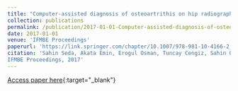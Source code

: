 ```yaml
---
title: "Computer-assisted diagnosis of osteoartrithis on hip radiographs"
collection: publications
permalink: /publication/2017-01-01-Computer-assisted-diagnosis-of-osteoartrithis-on-hip-radiographs
date: 2017-01-01
venue: 'IFMBE Proceedings'
paperurl: 'https://link.springer.com/chapter/10.1007/978-981-10-4166-2_13'
citation: 'Sahin Seda, Akata Emin, Erogul Osman, Tuncay Cengiz, Sahin Orcun, Sanal Hatice, Computer-assisted diagnosis of osteoartrithis on hip radiographs"
IFMBE Proceedings, 2017'
---
```

[Access paper here](https://link.springer.com/chapter/10.1007/978-981-10-4166-2_13){:target="_blank"}
